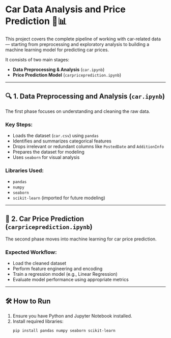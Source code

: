 # Car Data Analysis and Price Prediction 🚗📊

This project covers the complete pipeline of working with car-related data — starting from preprocessing and exploratory analysis to building a machine learning model for predicting car prices.

It consists of two main stages:
- **Data Preprocessing & Analysis** (`car.ipynb`)
- **Price Prediction Model** (`carpriceprediction.ipynb`)

---

## 🔍 1. Data Preprocessing and Analysis (`car.ipynb`)

The first phase focuses on understanding and cleaning the raw data.

### Key Steps:
- Loads the dataset (`car.csv`) using `pandas`
- Identifies and summarizes categorical features
- Drops irrelevant or redundant columns like `PostedDate` and `AdditionInfo`
- Prepares the dataset for modeling
- Uses `seaborn` for visual analysis

### Libraries Used:
- `pandas`
- `numpy`
- `seaborn`
- `scikit-learn` (imported for future modeling)

---

## 🤖 2. Car Price Prediction (`carpriceprediction.ipynb`)

The second phase moves into machine learning for car price prediction.

### Expected Workflow:
- Load the cleaned dataset
- Perform feature engineering and encoding
- Train a regression model (e.g., Linear Regression)
- Evaluate model performance using appropriate metrics

---

## 🛠️ How to Run

1. Ensure you have Python and Jupyter Notebook installed.
2. Install required libraries:
   ```bash
   pip install pandas numpy seaborn scikit-learn
